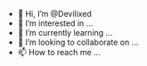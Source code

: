 - 👋 Hi, I’m @Devilixed
- 👀 I’m interested in ...
- 🌱 I’m currently learning ...
- 💞️ I’m looking to collaborate on ...
- 📫 How to reach me ...

<!---
Devilixed/Devilixed is a ✨ special ✨ repository because its `README.md` (this file) appears on your GitHub profile.
You can click the Preview link to take a look at your changes.
--->
